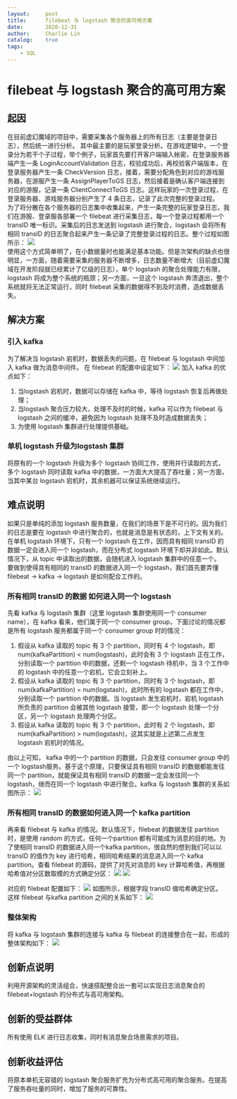 ```yaml
---
layout:     post
title:      filebeat 与 logstash 聚合的高可用方案
date:       2020-12-31
author:     Charlie Lin
catalog:    true
tags:
    - SQL
---
```

# filebeat 与 logstash 聚合的高可用方案

## 起因
在目前虚幻魔域的项目中，需要采集各个服务器上的所有日志（主要是登录日志），然后统一进行分析。 
其中最主要的是玩家登录分析。在游戏逻辑中，一个登录分为若干个子过程，举个例子，玩家首先要打开客户端输入帐密，在登录服务器端产生一条 LoginAccountValidation 日志，校验成功后，再校验客户端版本，在登录服务器产生一条 CheckVersion 日志，接着，需要分配角色到对应的游戏服务器，在游服产生一条 AssignPlayerToGS 日志，然后接着是确认客户端连接到对应的游服，记录一条 ClientConnectToGS 日志。这样玩家的一次登录过程，在登录服务器、游戏服务器分别产生了 4 条日志，记录了此次完整的登录过程。  
为了将分散在各个服务器的日志集中收集起来，产生一条完整的玩家登录日志，我们在游服、登录服各部署一个 filebeat 进行采集日志，每一个登录过程都用一个 transID 唯一标识。采集后的日志发送到 logstash 进行聚合，logstash 会将所有相同 transID 的日志聚合起来产生一条记录了完整登录过程的日志。整个过程如图所示：
![](https://tva1.sinaimg.cn/large/0081Kckwly1gm5ybk2t2fj30tf0gyq4e.jpg)  
使用这个方式简单明了，在小数据量时也能满足基本功能。但是次架构的缺点也很明显，一方面，随着需要采集的服务器不断增多，日志数量不断增大（目前虚幻魔域在开发阶段就已经累计了亿级的日志），单个 logstash 的聚合处理能力有限，logstash 将成为整个系统的瓶颈；另一方面，一旦这个 logstash 奔溃退出，整个系统就将无法正常运行，同时 filebeat 采集的数据得不到及时消费，造成数据丢失。

## 解决方案
### 引入 kafka
为了解决当 logstash 宕机时，数据丢失的问题，在 filebeat 与 logstash 中间加入 kafka 做为消息中间件。
在 filebeat 的配置中设定如下：
![](https://tva1.sinaimg.cn/large/0081Kckwly1gm60yd6lsaj30yo01v0su.jpg)
加入 kafka 的优点如下：
1. 当logstash 宕机时，数据可以存储在 kafka 中，等待 logstash 恢复后再做处理；
2. 当logstash 聚合压力较大，处理不及时的时候，kafka 可以作为 filebeat 与 logstash 之间的缓冲，避免因为 logstash 处理不及时造成数据丢失；
3. 为使用 logstash 集群进行处理提供基础。  
  
### 单机 logstash 升级为logstash 集群 
将原有的一个 logstash 升级为多个 logstash 协同工作，使用并行读取的方式，多个 logstash 同时读取 kafka 中的数据，一方面大大提高了吞吐量；另一方面，当其中某台 logstash 宕机时，其余机器可以保证系统继续运行。
## 难点说明
如果只是单纯的添加 logstash 服务数量，在我们的场景下是不可行的。因为我们的日志是要在 logstash 中进行聚合的，也就是消息是有状态的，上下文有关的。在单机 logstash 环境下，只有一个 logstash 在工作，因而具有相同 transID 的数据一定会进入同一个 logstash，而在分布式 logstash 环境下却并非如此。默认情况下，从 topic 中读取出的数据，会随机进入 logstash 集群中的任意一个。  
要做到使得具有相同的 transID 的数据进入同一个 logstash，我们首先要弄懂 filebeat -> kafka -> logstash 是如何配合工作的。  
### 所有相同 transID 的数据 如何进入同一个 logstash
先看 kafka 与 logstash 集群（这里 logstash 集群使用同一个 consumer name），在 kafka 看来，他们属于同一个 consumer group，下面讨论的情况都是所有 logstash 服务都属于同一个 consumer group 时的情况：
1. 假设从 kafka 读取的 topic 有 3 个 partition，同时有 4 个 logstash，即 num(kafkaPartition) < num(logstash)，此时会有 3 个 logstash 正在工作，分别读取一个 partition 中的数据，还剩一个 logstash 待机中，当 3 个工作中的 logstash 中的任意一个宕机，它会立刻补上。
2. 假设从 kafka 读取的 topic 有 3 个 partition，同时有 3 个 logstash，即 num(kafkaPartition) = num(logstash)，此时所有的 logstash 都在工作中，分别读取一个 partition 中的数据。当 logstash 发生宕机时，宕机 logstash 所负责的 partition 会被其他 logstash 接管，即一个 logstash 处理一个分区，另一个 logstash 处理两个分区。
3. 假设从 kafka 读取的 topic 有 3 个 partition，此时有 2 个 logstash，即 num(kafkaPartition) > num(logstash)，这其实就是上述第二点发生 logstash 宕机时的情况。

由以上可知， kafka 中的一个 partition 的数据，只会发往 consumer group 中的一个 logstash服务。基于这个原理，只要保证具有相同 transID 的数据都能发往同一个 partition，就能保证具有相同 transID 的数据一定会发往同一个 logstash，继而在同一个 logstash 中进行聚合。kafka 与 logstash 集群的关系如图所示：
![](https://tva1.sinaimg.cn/large/0081Kckwly1gmbr9dbes9j312x0m5783.jpg)
### 所有相同 transID 的数据如何进入同一个 kafka partition
再来看 filebeat 与 kafka 的情况。默认情况下，filebeat 的数据发往 partition 时，是使用 random 的方式，任何一个partition 都有可能成为消息的目的地。为了使相同 transID 的数据进入同一个kafka partition，很自然的想到我们可以以 transID 的值作为 key 进行哈希，相同哈希结果的消息进入同一个 kafka partition。查看 filebeat 的源码，提供了对先对消息的 key 计算哈希值，再根据哈希值对分区数取模的方式确定分区：
![](https://tva1.sinaimg.cn/large/0081Kckwly1gmbssplr76j30fj0dnmym.jpg)
![](https://tva1.sinaimg.cn/large/0081Kckwly1gmbsu9t1v8j30ga04kmxe.jpg)

对应的 filebeat 配置如下：
![](https://tva1.sinaimg.cn/large/0081Kckwly1gmbsv5mq96j30yk05edgb.jpg)
如图所示，根据字段 transID 做哈希确定分区。   
这样 filebeat 与kafka partition 之间的关系如下：
![](https://tva1.sinaimg.cn/large/0081Kckwly1gmbt5ftkoyj312y0m6jur.jpg)

### 整体架构
将 kafka 与 logstash 集群的连接与 kafka 与 filebeat 的连接整合在一起，形成的整体架构如下：
![](https://tva1.sinaimg.cn/large/0081Kckwly1gmbtpms840j312x0m5tc8.jpg)

## 创新点说明
利用开源架构的灵活组合，快速搭配整合出一套可以实现日志消息聚合的 filebeat+logstash 的分布式与高可用架构。

## 创新的受益群体
所有使用 ELK 进行日志收集，同时有消息聚合场景需求的项目。

## 创新收益评估
将原本单机无容错的 logstash 聚合服务扩充为分布式高可用的聚合服务。在提高了服务吞吐量的同时，增加了服务的可靠性。
